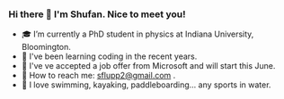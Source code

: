 ### Hi there 👋 I'm Shufan. Nice to meet you!


* 🎓 I’m currently a PhD student in physics at Indiana University, Bloomington. 
* 📙 I've been learning coding in the recent years. 
* 💼 I've ve accepted a job offer from Microsoft and will start this June.
* 🏹 How to reach me: sflupp2@gmail.com .
* 🌊 I love swimming, kayaking, paddleboarding... any sports in water.

